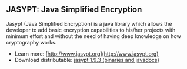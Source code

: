 JASYPT: Java Simplified Encryption
----------------------------------

Jasypt (Java Simplified Encryption) is a java library which allows the developer to add basic encryption capabilities to his/her projects with minimum effort and without the need of having deep knowledge on how cryptography works.

- Learn more: [http://www.jasypt.org](http://www.jasypt.org)
- Download distributable: [jasypt 1.9.3 (binaries and javadocs)](https://github.com/jasypt/jasypt/releases/download/jasypt-1.9.3/jasypt-1.9.3-dist.zip)
